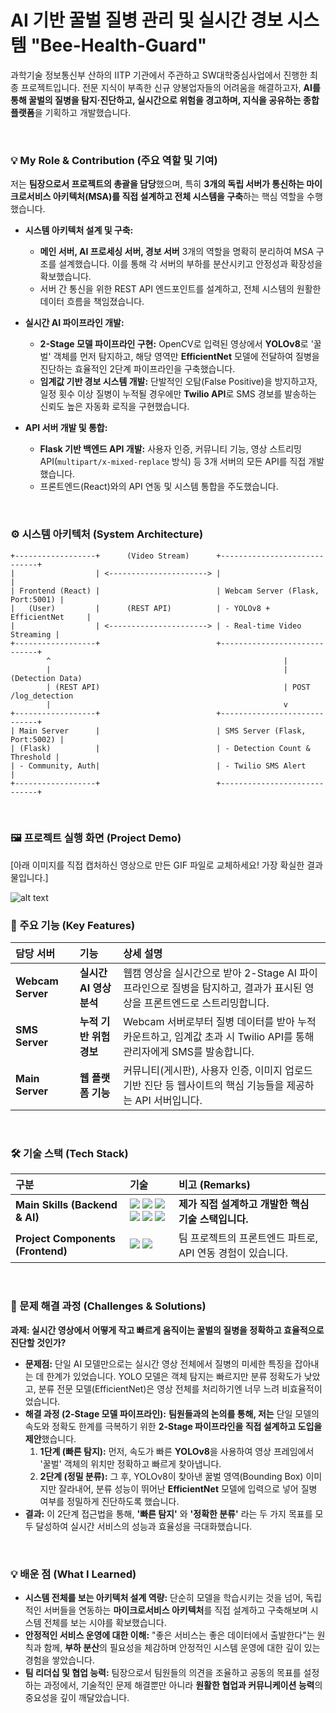 # AI 기반 꿀벌 질병 관리 및 실시간 경보 시스템 "Bee-Health-Guard"

과학기술 정보통신부 산하의 IITP 기관에서 주관하고 SW대학중심사업에서 진행한 최종 프로젝트입니다. 전문 지식이 부족한 신규 양봉업자들의 어려움을 해결하고자, **AI를 통해 꿀벌의 질병을 탐지·진단하고, 실시간으로 위험을 경고하며, 지식을 공유하는 종합 플랫폼**을 기획하고 개발했습니다.

<br>

### 💡 My Role & Contribution (주요 역할 및 기여)

저는 **팀장으로서 프로젝트의 총괄을 담당**했으며, 특히 **3개의 독립 서버가 통신하는 마이크로서비스 아키텍처(MSA)를 직접 설계하고 전체 시스템을 구축**하는 핵심 역할을 수행했습니다.

*   **시스템 아키텍처 설계 및 구축:**
    *   **메인 서버, AI 프로세싱 서버, 경보 서버** 3개의 역할을 명확히 분리하여 MSA 구조를 설계했습니다. 이를 통해 각 서버의 부하를 분산시키고 안정성과 확장성을 확보했습니다.
    *   서버 간 통신을 위한 REST API 엔드포인트를 설계하고, 전체 시스템의 원활한 데이터 흐름을 책임졌습니다.

*   **실시간 AI 파이프라인 개발:**
    *   **2-Stage 모델 파이프라인 구현:** OpenCV로 입력된 영상에서 **YOLOv8**로 '꿀벌' 객체를 먼저 탐지하고, 해당 영역만 **EfficientNet** 모델에 전달하여 질병을 진단하는 효율적인 2단계 파이프라인을 구축했습니다.
    *   **임계값 기반 경보 시스템 개발:** 단발적인 오탐(False Positive)을 방지하고자, 일정 횟수 이상 질병이 누적될 경우에만 **Twilio API**로 SMS 경보를 발송하는 신뢰도 높은 자동화 로직을 구현했습니다.

*   **API 서버 개발 및 통합:**
    *   **Flask 기반 백엔드 API 개발:** 사용자 인증, 커뮤니티 기능, 영상 스트리밍 API(`multipart/x-mixed-replace` 방식) 등 3개 서버의 모든 API를 직접 개발했습니다.
    *   프론트엔드(React)와의 API 연동 및 시스템 통합을 주도했습니다.



 <br>

### ⚙️ 시스템 아키텍처 (System Architecture)
```
+------------------+      (Video Stream)      +-----------------------------+
|                  | <----------------------> |                             |
| Frontend (React) |                          | Webcam Server (Flask, Port:5001) |
|   (User)         |      (REST API)          | - YOLOv8 + EfficientNet     |
|                  | <----------------------> | - Real-time Video Streaming |
+------------------+                          +-----------------------------+
        ^                                                    |
        |                                                    | (Detection Data)
        | (REST API)                                         | POST /log_detection
        |                                                    v
+------------------+                          +-----------------------------+
| Main Server      |                          | SMS Server (Flask, Port:5002) |
| (Flask)          |                          | - Detection Count & Threshold |
| - Community, Auth|                          | - Twilio SMS Alert          |
+------------------+                          +-----------------------------+

```


<br>




### 🖼️ 프로젝트 실행 화면 (Project Demo)

[아래 이미지를 직접 캡처하신 영상으로 만든 GIF 파일로 교체하세요! 가장 확실한 결과물입니다.]

![alt text](https://user-images.githubusercontent.com/86633049/143794486-938a1a32-a279-491c-b883-a1288c52d477.gif)



### 🌟 주요 기능 (Key Features)

| 담당 서버 | 기능 | 상세 설명 |
| :--- | :--- | :--- |
| **Webcam Server** | **실시간 AI 영상 분석** | 웹캠 영상을 실시간으로 받아 2-Stage AI 파이프라인으로 질병을 탐지하고, 결과가 표시된 영상을 프론트엔드로 스트리밍합니다. |
| **SMS Server** | **누적 기반 위험 경보** | Webcam 서버로부터 질병 데이터를 받아 누적 카운트하고, 임계값 초과 시 Twilio API를 통해 관리자에게 SMS를 발송합니다. |
| **Main Server** | **웹 플랫폼 기능** | 커뮤니티(게시판), 사용자 인증, 이미지 업로드 기반 진단 등 웹사이트의 핵심 기능들을 제공하는 API 서버입니다. |

<br>

### 🛠️ 기술 스택 (Tech Stack)

| 구분 | 기술 | 비고 (Remarks) |
| :--- | :--- | :--- |
| **Main Skills (Backend & AI)** | <img src="https://img.shields.io/badge/Python-3776AB?style=for-the-badge&logo=python&logoColor=white"> <img src="https://img.shields.io/badge/Flask-000000?style=for-the-badge&logo=flask&logoColor=white"> <img src="https://img.shields.io/badge/YOLOv8-4F46E5?style=for-the-badge&logo=yolo&logoColor=white"> <img src="https://img.shields.io/badge/EfficientNet-8BC34A?style=for-the-badge"> <img src="https://img.shields.io/badge/OpenCV-5C3EE8?style=for-the-badge&logo=opencv&logoColor=white"> <img src="https://img.shields.io/badge/Twilio-F22F46?style=for-the-badge&logo=twilio&logoColor=white"> | **제가 직접 설계하고 개발한 핵심 기술 스택입니다.** |
| **Project Components (Frontend)** | <img src="https://img.shields.io/badge/React-61DAFB?style=for-the-badge&logo=react&logoColor=black"> <img src="https://img.shields.io/badge/JavaScript-F7DF1E?style=for-the-badge&logo=javascript&logoColor=black"> | 팀 프로젝트의 프론트엔드 파트로, API 연동 경험이 있습니다. |

<br>

### 🤔 문제 해결 과정 (Challenges & Solutions)

**과제: 실시간 영상에서 어떻게 작고 빠르게 움직이는 꿀벌의 질병을 정확하고 효율적으로 진단할 것인가?**

*   **문제점:** 단일 AI 모델만으로는 실시간 영상 전체에서 질병의 미세한 특징을 잡아내는 데 한계가 있었습니다. YOLO 모델은 객체 탐지는 빠르지만 분류 정확도가 낮았고, 분류 전문 모델(EfficientNet)은 영상 전체를 처리하기엔 너무 느려 비효율적이었습니다.
*   **해결 과정 (2-Stage 모델 파이프라인):**
    **팀원들과의 논의를 통해, 저는** 단일 모델의 속도와 정확도 한계를 극복하기 위한 **2-Stage 파이프라인을 직접 설계하고 도입을 제안**했습니다.
    1.  **1단계 (빠른 탐지):** 먼저, 속도가 빠른 **YOLOv8**을 사용하여 영상 프레임에서 '꿀벌' 객체의 위치만 정확하고 빠르게 찾아냅니다.
    2.  **2단계 (정밀 분류):** 그 후, YOLOv8이 찾아낸 꿀벌 영역(Bounding Box) 이미지만 잘라내어, 분류 성능이 뛰어난 **EfficientNet** 모델에 입력으로 넣어 질병 여부를 정밀하게 진단하도록 했습니다.
*   **결과:** 이 2단계 접근법을 통해, **'빠른 탐지'** 와 **'정확한 분류'** 라는 두 가지 목표를 모두 달성하여 실시간 서비스의 성능과 효율성을 극대화했습니다.

<br>

### 💡 배운 점 (What I Learned)

*   **시스템 전체를 보는 아키텍처 설계 역량:** 단순히 모델을 학습시키는 것을 넘어, 독립적인 서버들을 연동하는 **마이크로서비스 아키텍처**를 직접 설계하고 구축해보며 시스템 전체를 보는 시야를 확보했습니다.
*   **안정적인 서비스 운영에 대한 이해:** "좋은 서비스는 좋은 데이터에서 출발한다"는 원칙과 함께, **부하 분산**의 필요성을 체감하며 안정적인 시스템 운영에 대한 깊이 있는 경험을 쌓았습니다.
*   **팀 리더십 및 협업 능력:** 팀장으로서 팀원들의 의견을 조율하고 공동의 목표를 설정하는 과정에서, 기술적인 문제 해결뿐만 아니라 **원활한 협업과 커뮤니케이션 능력**의 중요성을 깊이 깨달았습니다.

<br>

